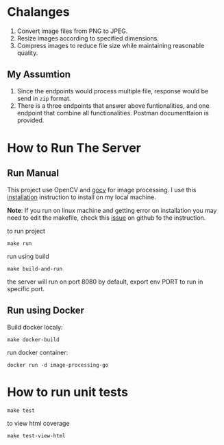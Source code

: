 
# Chalanges

1. Convert image files from PNG to JPEG.
2. Resize images according to specified dimensions.
3. Compress images to reduce file size while maintaining reasonable quality.

## My Assumtion
1. Since the endpoints would process multiple file, response would be send in `zip` format.
2. There is a three endpoints that answer above funtionalities, and one endpoint that combine all functionalities. Postman documenttaion is provided.

# How to Run The Server

## Run Manual
This project use OpenCV and [gocv](https://github.com/hybridgroup/gocv) for image processing. I use this [installation](https://github.com/hybridgroup/gocv?tab=readme-ov-file#how-to-install) instruction to install on my local machine. 

**Note**: If you run on linux machine and getting error on installation you may need to edit the makefile, check this [issue](https://github.com/hybridgroup/gocv/issues/978) on github fo the instruction.

to run project
```
make run
```

run using build
```
make build-and-run 
```
the server will run on port 8080 by default, export env PORT to run in specific port.


## Run using Docker

Build docker localy:
```
make docker-build
```

run docker container:
```
docker run -d image-processing-go
```


# How to run unit tests

```
make test
```

to view html coverage
```
make test-view-html
```